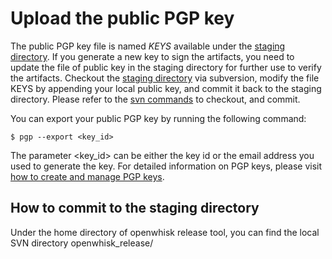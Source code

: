 <!--
#
# Licensed to the Apache Software Foundation (ASF) under one or more
# contributor license agreements.  See the NOTICE file distributed with
# this work for additional information regarding copyright ownership.
# The ASF licenses this file to You under the Apache License, Version 2.0
# (the "License"); you may not use this file except in compliance with
# the License.  You may obtain a copy of the License at
#
#     http://www.apache.org/licenses/LICENSE-2.0
#
# Unless required by applicable law or agreed to in writing, software
# distributed under the License is distributed on an "AS IS" BASIS,
# WITHOUT WARRANTIES OR CONDITIONS OF ANY KIND, either express or implied.
# See the License for the specific language governing permissions and
# limitations under the License.
#
-->

# Upload the public PGP key

The public PGP key file is named _KEYS_ available under the [staging directory](https://dist.apache.org/repos/dist/dev/incubator/openwhisk/). If you generate a new key to
sign the artifacts, you need to update the file of public key in the staging directory for further use to verify the
artifacts. Checkout the [staging directory](https://dist.apache.org/repos/dist/dev/incubator/openwhisk/) via subversion,
modify the file KEYS by appending your local public key, and commit it back to the staging directory. Please refer to the
[svn commands](http://svnbook.red-bean.com/en/1.7/svn.ref.html) to checkout, and commit.

You can export your public PGP key by running the following command:

```
$ pgp --export <key_id>
```

The parameter <key_id> can be either the key id or the email address you used to generate the key. For detailed information
on PGP keys, please visit [how to create and manage PGP keys](https://support.symantec.com/en_US/article.HOWTO41935.html).

## How to commit to the staging directory

Under the home directory of openwhisk release tool, you can find the local SVN directory openwhisk_release/